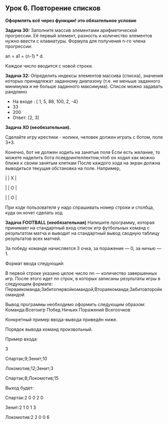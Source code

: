 ## Урок 6. Повторение списков
**Оформлять всё через функции! это обязательное условие**

**Задача 30:**  Заполните массив элементами арифметической прогрессии. Её первый элемент, разность и количество элементов нужно ввести с клавиатуры. Формула для получения n-го члена прогрессии: 

an = a1 + (n-1) * d.

Каждое число вводится с новой строки.

**Задача 32:** Определить индексы элементов массива (списка), значения которых принадлежат заданному диапазону (т.е. не меньше заданного минимума и не больше заданного максимума). Список можно задавать рандомно

- На входе : [ 1, 5, 88, 100, 2, -4]
- 33
- 200
- Ответ: [2, 3]

**Задача XO (необязательная).**

Сделайте игру крестики - нолики, человек должен играть с ботом, поле 3*3.

Конечно, бот не должен ходить на занятые поля
Если есть желание, то можете наделить бота псевдоинтеллектом,чтоб он ходил как можно ближе к своим занятым клеткам
После каждого хода на экран должна выводиться текущая обстановка на поле.
Например,

|     |  Х | 

|     |  O |

|     |  O |

При ходе пользователя у надо спрашивать номер строки и столбца, куда он хочет сделать ход

**Задача FOOTBALL (необязательная)**
Напишите программу, которая принимает на стандартный вход список игр футбольных команд с результатом матча и выводит на стандартный вывод сводную таблицу результатов всех матчей.

За победу команде начисляется 3 очка, за поражение — 0, за ничью — 1.

Формат ввода следующий:

В первой строке указано целое число nn — количество завершенных игр.
После этого идет nn строк, в которых записаны результаты игры в следующем формате:
Перваякоманда;Забитопервойкомандой;Втораякоманда;Забитовторойкомандой

Вывод программы необходимо оформить следующим образом:
Команда:Всегоигр Побед Ничьих Поражений Всегоочков

Конкретный пример ввода-вывода приведён ниже.

Порядок вывода команд произвольный.

Пример входа:

3

Спартак;9;Зенит;10

Локомотив;12;Зенит;3

Спартак;8;Локомотив;15

Выход будет:

Спартак:2 0 0 2 0

Зенит:2 1 0 1 3

Локомотив:2 2 0 0 6
